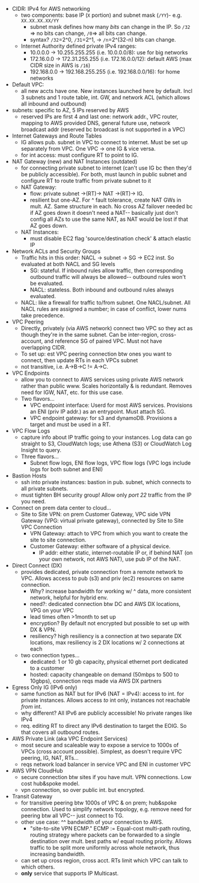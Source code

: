 - CIDR: IPv4 for AWS networking
	- two components: base IP (`X` portion) and subnet mask (`/YY`)- e.g.  `XX.XX.XX.XX/YY`
		- subnet mask defines how many *bits* can change in the IP. So `/32` => no bits can change, `/0`=> all bits can change. 
		- syntax? `/32`=2^0, `/31`=2^1,  ->  `/n`=2^(32-n) bits can change.
	- Internet Authority defined private IPv4 ranges:
		- 10.0.0.0 -> 10.255.255.255 (i.e. 10.0.0.0/8): use for big networks
		- 172.16.0.0 -> 172.31.255.255 (i.e. 172.16.0.0/12): default AWS (max CIDR size in AWS is `/16`)
		- 192.168.0.0 -> 192.168.255.255 (i.e. 192.168.0.0/16): for home networks
- Default VPC: 
	- all new accts have one. New instances launched here by default. Incl 3 subnets and 1 route table, int. GW, and network ACL (which allows all inbound and outbound)
- subnets: specific to AZ, 5 IPs reserved by AWS
	- reserved IPs are first 4 and last one: network addr., VPC router, mapping to AWS provided DNS, general future use, network broadcast addr (reserved bc broadcast is not supported in a VPC)
- Internet Gateways and Route Tables 
	- IG allows pub. subnet in VPC to connect to internet. Must be set up separately from VPC. One VPC -> one IG & vice versa.
	- for int access: must configure RT to point to IG.
- NAT Gateway (new) and NAT Instances (outdated)
	- for connecting private subnet to internet (can't use IG bc then they'd be publicly accessible). For both, must launch in public subnet and configure RT to route traffic from private subnet to it
	- NAT Gateway:
		- flow: private subnet ->(RT)-> NAT ->(RT)-> IG.
		- resilient but one-AZ. For ^ fault tolerance, create NAT GWs in mult. AZ. Same structure in each. No cross AZ failover needed bc if AZ goes down it doesn't need a NAT-- basically just don't config all AZs to use the same NAT, as NAT would be lost if that AZ goes down. 
	- NAT Instances:
		- must disable EC2 flag 'source/destination check' & attach elastic IP
- Network ACLs and Security Groups
	- Traffic hits in this order: NACL -> subnet -> SG -> EC2 inst. So evaluated at both NACL and SG levels
		- SG: stateful. If inbound rules allow traffic, then corresponding outbound traffic will always be allowed-- outbound rules won't be evaluated. 
		- NACL: stateless. Both inbound and outbound rules always evaluated.
	- NACL: like a firewall for traffic to/from subnet. One NACL/subnet. All NACL rules are assigned a number; in case of conflict, lower nums take precedence.
- VPC Peering
	- Directly, privately (via AWS network) connect two VPC so they act as though they're in the same subnet. Can be inter-region, cross-account, and reference SG of paired VPC. Must not have overlapping CIDR.
	- To set up: est VPC peering connection btw ones you want to connect, then update RTs in each VPCs subnet
	- not transitive, i.e. A->B->C != A->C.
- VPC Endpoints
	- allow you to connect to AWS services using private AWS network rather than public www. Scales horizontally & is redundant. Removes need for IGW, NAT, etc. for this use case.
	- Two flavors...
		- VPC endpoint interface: Userd for most AWS services. Provisions an ENI (priv IP addr.) as an entrypoint. Must attach SG.
		- VPC endpoint gateway: for s3 and dynamoDB. Provisions a target and must be used in a RT.
- VPC Flow Logs
	- capture info about IP traffic going to your instances. Log data can go straight to S3, CloudWatch logs; use Athena (S3) or CloudWatch Log Insight to query.
	- Three flavors...
		- Subnet flow logs, ENI flow logs, VPC flow logs (VPC logs include logs for both subnet and ENI)
- Bastion Hosts
	- ssh into private instances: bastion in pub. subnet, which connects to all private subnets.
	- must tighten BH security group! Allow only *port 22* traffic from the IP you need.
- Connect on prem data center to cloud...
	- Site to Site VPN: on prem Customer Gateway, VPC side VPN Gateway (VPG: virtual private gateway), connected by Site to Site VPC Connection
		- VPN Gateway: attach to VPC from which you want to create the site to site connection.
		- Customer Gateway: either software of a physical device. 
			- IP addr: either static, internet-routable IP or, if behind NAT (on your own network, not AWS NAT), use pub IP of the NAT.
- Direct Connect (DX)
	- provides dedicated, private connection from a remote network to VPC. Allows access to pub (s3) and priv (ec2) resources on same connection. 
		- Why? increase bandwidth for working w/ ^ data, more consistent network, helpful for hybrid env.
		- need?: dedicated connection btw DC and AWS DX locations, VPG on your VPC
		- lead times often >1month to set up
		- encryption? By default not encrypted but possible to set up with DX & VPN.
		- resiliency? high resiliency is a connection at two separate DX locations, max resiliency is 2 DX locations w/ 2 connections at each
	- two connection types...
		- dedicated: 1 or 10 gb capacity, physical ethernet port dedicated to a customer
		- hosted: capacity changeable on demand (50mbps to 500 to 10gbps), connection reqs made via AWS DX partners
- Egress Only IG (IPv6 only)
	- same function as NAT but for IPv6 (NAT = IPv4): access to int. for private instances. Allows access *to* int only, instances not reachable *from* int. 
	- why different? All IPv6 are publicly accessible! No private ranges like IPv4
	- req. editing RT to direct any IPv6 destination to target the EOIG. So that covers all outbound routes.
- AWS Private Link (aka VPC Endpoint Services)
	- most secure and scaleable way to expose a service to 1000s of VPCs (cross account possible). Simplest, as doesn't require VPC peering, IG, NAT, RTs...
	- reqs network load balancer in service VPC and ENI in customer VPC
- AWS VPN CloudHub
	- secure connection btw sites if you have mult. VPN connections. Low cost hub&spoke model. 
	- vpn connection, so over public int. but encrypted.
- Transit Gateway
	- for transitive peering btw 1000s of VPC & on prem; hub&spoke connection. Used to simplify network topology, e.g. remove need for peering btw all VPC-- just connect to TG.
	- other use case: ^^ bandwidth of your connection to AWS. 
		- "site-to-site VPN ECMP." ECMP := Equal-cost multi-path routing, routing strategy where packets can be forwarded to a single destination over mult. best paths w/ equal routing priority. Allows traffic to be split more uniformly across whole network, thus increasing bandwidth. 
	- can set up cross region, cross acct. RTs limit which VPC can talk to which others.
	- **only** service that supports IP Multicast.


